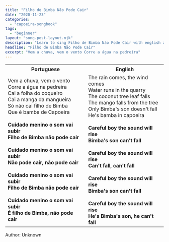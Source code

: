 ```yaml
---
title: "Filho de Bimba Não Pode Cair"
date: "2020-11-23"
categories:
  - "capoeira-songbook"
tags:
  - "beginner"
layout: "song-post-layout.njk"
description: "Learn to sing Filho de Bimba Não Pode Cair with english and portuguese translations along with a video to help you learn."
headline: "Filho de Bimba Não Pode Cair"
excerpt: "Vem a chuva, vem o vento Corre a água na pedreira"
---
```


<table class="capoeira-table">
    <tr class="header-row">
        <th>Portuguese</th>
        <th>English</th>
    </tr>
    <tr>
        <td>
            Vem a chuva, vem o vento<br>
            Corre a água na pedreira<br>
            Cai a folha do coqueiro<br>
            Cai a manga da mangueira<br>
            Só não cai filho de Bimba<br>
            Que é bamba de Capoeira<br><br>
            <strong>Cuidado menino o som vai subir</strong><br>
            <strong>Filho de Bimba não pode cair</strong><br><br>
            <strong>Cuidado menino o som vai subir</strong><br>
            <strong>Não pode cair, não pode cair</strong><br><br>
            <strong>Cuidado menino o som vai subir</strong><br>
            <strong>Filho de Bimba não pode cair</strong><br><br>
            <strong>Cuidado menino o som vai subir</strong><br>
            <strong>É filho de Bimba, não pode cair</strong>
        </td>
        <td>
            The rain comes, the wind comes<br>
            Water runs in the quarry<br>
            The coconut tree leaf falls<br>
            The mango falls from the tree<br>
            Only Bimba's son doesn't fall<br>
            He's bamba in capoeira<br><br>
            <strong>Careful boy the sound will rise</strong><br>
            <strong>Bimba's son can't fall</strong><br><br>
            <strong>Careful boy the sound will rise</strong><br>
            <strong>Can't fall, can't fall</strong><br><br>
            <strong>Careful boy the sound will rise</strong><br>
            <strong>Bimba's son can't fall</strong><br><br>
            <strong>Careful boy the sound will rise</strong><br>
            <strong>He's Bimba's son, he can't fall</strong>
        </td>
    </tr>
</table>

<figcaption>
Author: Unknown
</figcaption>